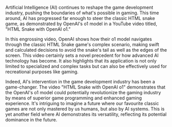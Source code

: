 Artificial Intelligence (AI) continues to reshape the game development industry, pushing the boundaries of what's possible in gaming. This time around, AI has progressed far enough to steer the classic HTML snake game, as demonstrated by OpenAI's o1 model in a YouTube video titled, "HTML Snake with OpenAI o1.”

In this engrossing video, OpenAI shows how their o1 model navigates through the classic HTML Snake game's complex scenario, making swift and calculated decisions to avoid the snake's tail as well as the edges of the screen. This video certainly sets a novel precedent for how advanced AI technology has become. It also highlights that its application is not only limited to specialized and complex tasks but can also be effectively used for recreational purposes like gaming.

Indeed, AI's intervention in the game development industry has been a game-changer. The video "HTML Snake with OpenAI o1" demonstrates that the OpenAI's o1 model could potentially revolutionize the gaming industry by means of superior game programming and enhanced gaming experience. It's intriguing to imagine a future where our favourite classic games are not only mastered by us humans, but also by AI systems. This is yet another field where AI demonstrates its versatility, reflecting its potential dominance in the future.